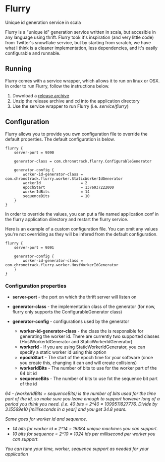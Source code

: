 Flurry
======

Unique id generation service in scala

Flurry is a "unique id" generation service written in scala, but accesible in any language using thrift. Flurry took it's inspiration (and very little code) from Twitter's snowflake service, but by starting from scratch, we have what I think is a cleaner implementation, less dependencies, and it's easily configurable and runnable.



## Running

Flurry comes with a service wrapper, which allows it to run on linux or OSX.  In order to run Flurry, follow the instructions below.

1. Download a [release archive](https://github.com/BazuSports/flurry/releases)
2. Unzip the release archive and cd into the application directory
3. Use the service wrapper to run Flurry (i.e. _service/flurry_)


## Configuration

Flurry allows you to provide you own configuration file to override the default properties.  The default configuration is below.

    flurry {
        server-port = 9090

        generator-class = com.chronotrack.flurry.ConfigurableGenerator

        generator-config {
            worker-id-generator-class = com.chronotrack.flurry.worker.StaticWorkerIdGenerator
            workerId                  = 2
            epochStart                = 1376937222000
            workerIdBits              = 14
            sequenceBits              = 10
        }
    }


In order to override the values, you can put a file named application.conf in the flurry application directory and restart the flurry service.

Here is an example of a custom configuration file.  You can omit any values you're not overriding as they will be infered from the default configuration.

    flurry {
        server-port = 9091

        generator-config {
            worker-id-generator-class = com.chronotrack.flurry.worker.HostWorkerIdGenerator
        }
    }


### Configuration properties

* **server-port** - the port on which the thrift server will listen on

* **generator-class** - the implementation class of the generator (for now, flurry only supports the ConfigurableGenerator class)

* **generator-config** - configurations used by the generator

    * **worker-id-generator-class** - the class the is responsible for generating the worker id.  There are currently two
    supported classes (HostWorkerIdGenerator and StaticWorkerIdGenerator)
    * **workerId** - If you are using StaticWorkerIdGenerator, you can specify a static worker id using this option
    * **epochStart** - The start of the epoch time for your software (once you create this, changing it can and will create collisions)
    * **workerIdBits** - The number of bits to use for the worker part of the 64 bit id
    * **sequenceBits** - The number of bits to use fot the sequence bit part of the id

_64 - (workerIdBits + sequenceBits) is the number of bits used for the time part of the id, so make sure you leave enough to support however long of a period you think you need.
(i.e. 40 bits = 2^40 = 1099511627776. Divide by 3.15569e10 [milliseconds in a year] and you get 34.8 years._

_Same goes for worker id and sequence._

* _14 bits for worker id = 2^14 = 16384 unique machines you can support._
* _10 bits for sequence = 2^10 = 1024 ids per millisecond per worker you can support._
    
_You can tune your time, worker, sequence support as needed for your application_

